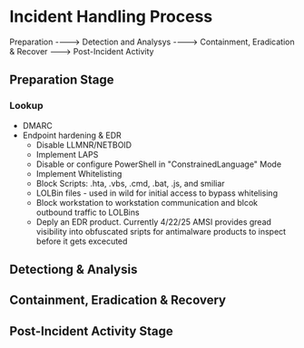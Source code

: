 # Incident Handling Process

Preparation ----> Detection and Analysys ----> Containment, Eradication & Recover ---> Post-Incident Activity


## Preparation Stage
###  Lookup
* DMARC
* Endpoint hardening & EDR
  * Disable LLMNR/NETBOID
  * Implement LAPS
  * Disable or configure PowerShell in "ConstrainedLanguage" Mode
  * Implement Whitelisting
  * Block Scripts: .hta, .vbs, .cmd, .bat, .js, and smiliar
  * LOLBin files - used in wild for initial access to bypass whitelising
  * Block workstation to workstation communication and blcok outbound traffic to LOLBins
  * Deply an EDR product. Currently 4/22/25 AMSI provides gread visibility into obfuscated sripts for antimalware products to inspect before it gets excecuted

## Detectiong & Analysis

## Containment, Eradication & Recovery

## Post-Incident Activity Stage
